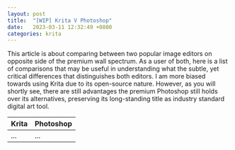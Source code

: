 ```yaml
---
layout: post
title:  "[WIP] Krita V Photoshop"
date:   2023-03-11 12:32:49 +0800
categories: krita
---
```


This article is about comparing between two popular image editors on opposite side of the premium wall spectrum. As a user of both, here is a list of comparisons that may be useful in understanding what the subtle, yet critical differences that distinguishes both editors. I am more biased towards using Krita due to its open-source nature. However, as you will shortly see, there are still advantages the premium Photoshop still holds over its alternatives, preserving its long-standing title as industry standard digital art tool.

| Krita | Photoshop |
|----------|----------|
| ... | ... |

